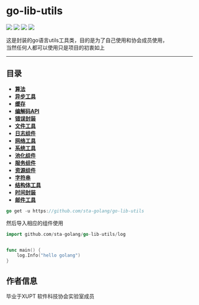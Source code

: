 # go-lib-utils
![](https://img.shields.io/badge/author-TheSevenSky-blue) ![](https://img.shields.io/badge/build-passing-yellow) ![](https://img.shields.io/badge/Release-Development-red)
![](https://camo.githubusercontent.com/8ab5e05ff609c4a280640cef9c5beeb9bc1953881e9daba2d6235b5989381557/68747470733a2f2f676f646f632e6f72672f6769746875622e636f6d2f6a657373656475666669656c642f6c617a796769743f7374617475732e737667)

这是封装的go语言utils工具类，目的是为了自己使用和协会成员使用，
<br/>当然任何人都可以使用只是项目的初衷如上

<hr/>

## 目录
- [**算法**](https://github.com/sta-golang/go-lib-utils/tree/master/algorithm) <br/>
- [**异步工具**](https://github.com/sta-golang/go-lib-utils/tree/master/async) <br/>
- [**缓存**](https://github.com/sta-golang/go-lib-utils/tree/master/cache) <br/>
- [**编解码API**](https://github.com/sta-golang/go-lib-utils/tree/master/codec) <br/>
- [**错误封装**](https://github.com/sta-golang/go-lib-utils/tree/master/err) <br/>
- [**文件工具**](https://github.com/sta-golang/go-lib-utils/tree/master/file) <br/>
- [**日志组件**](https://github.com/sta-golang/go-lib-utils/tree/master/log) <br/>
- [**网络工具**](https://github.com/sta-golang/go-lib-utils/tree/master/net) <br/>
- [**系统工具**](https://github.com/sta-golang/go-lib-utils/tree/master/os) <br/>
- [**池化组件**](https://github.com/sta-golang/go-lib-utils/tree/master/pool) <br/>
- [**服务组件**](https://github.com/sta-golang/go-lib-utils/tree/master/server) <br/>
- [**资源组件**](https://github.com/sta-golang/go-lib-utils/tree/master/source) <br/>
- [**字符串**](https://github.com/sta-golang/go-lib-utils/tree/master/str) <br/>
- [**结构体工具**](https://github.com/sta-golang/go-lib-utils/tree/master/structs) <br/>
- [**时间封装**](https://github.com/sta-golang/go-lib-utils/tree/master/time) <br/>
- [**邮件工具**](https://github.com/sta-golang/go-lib-utils/tree/master/email) <br/>

```go
go get -u https://github.com/sta-golang/go-lib-utils
```

然后导入相应的组件使用
```go
import github.com/sta-golang/go-lib-utils/log


func main() {
	log.Info("hello golang")
}
```


## 作者信息
毕业于XUPT 软件科技协会实验室成员

